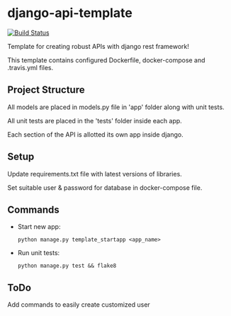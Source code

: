 # django-api-template
[![Build Status](https://travis-ci.com/Diaga/django-api-template.svg?branch=master)](https://travis-ci.com/Diaga/django-api-template)

Template for creating robust APIs with django rest framework!

This template contains configured Dockerfile, docker-compose and .travis.yml files.

## Project Structure
All models are placed in models.py file in 'app' folder along with unit tests.

All unit tests are placed in the 'tests' folder inside each app.

Each section of the API is allotted its own app inside django.

## Setup
Update requirements.txt file with latest versions of libraries.

Set suitable user & password for database in docker-compose file.

## Commands
* Start new app:
    ```shell script
    python manage.py template_startapp <app_name>
    ```
* Run unit tests:
    ```shell script
    python manage.py test && flake8
    ```

## ToDo
Add commands to easily create customized user
